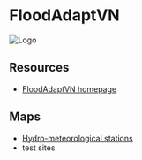 # FloodAdaptVN

![Logo](https://uni-tuebingen.de/fileadmin/_processed_/4/1/csm_FA_Logo_blue_7a17c06ccb.png)

## Resources
* [FloodAdaptVN homepage](https://floodadapt.eoc.dlr.de/)

## Maps
* [Hydro-meteorological stations](https://geo-uni-tuebingen.github.io/FloodAdaptVN_stations/)
* test sites

